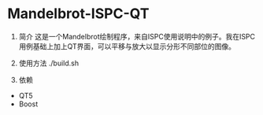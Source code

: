 # Mandelbrot-ISPC-QT

1. 简介
    这是一个Mandelbrot绘制程序，来自ISPC使用说明中的例子。我在ISPC用例基础上加上QT界面，可以平移与放大以显示分形不同部位的图像。

2. 使用方法
     ./build.sh
  
3. 依赖
  - QT5
  - Boost
  
    

